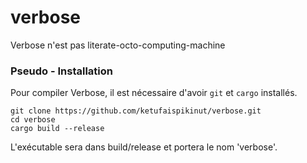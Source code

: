 # verbose
Verbose n'est pas literate-octo-computing-machine


### Pseudo - Installation
Pour compiler Verbose, il est nécessaire d'avoir `git` et `cargo` installés.
```
git clone https://github.com/ketufaispikinut/verbose.git
cd verbose
cargo build --release

```
L'exécutable sera dans build/release et portera le nom 'verbose'.
